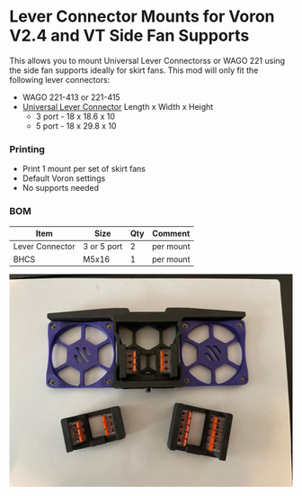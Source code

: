# Lever Connector Mounts for Voron V2.4 and VT Side Fan Supports

This allows you to mount Universal Lever Connectorss or WAGO 221 using the side fan supports ideally for skirt fans.
This mod will only fit the following lever connectors:
  * WAGO 221-413 or 221-415
  * [Universal Lever Connector](https://a.co/d/akYQ0u1) Length x Width x Height
      * 3 port - 18 x 18.6 x 10
      * 5 port - 18 x 29.8 x 10

### Printing
  * Print 1 mount per set of skirt fans
  * Default Voron settings
  * No supports needed

### BOM
Item | Size | Qty | Comment 
--- | --- | --- | ---
Lever Connector | 3 or 5 port | 2 | per mount
BHCS | M5x16 | 1 | per mount

![Side_Fan_Support](Images/lever_connector_side_fan_support.jpg)
